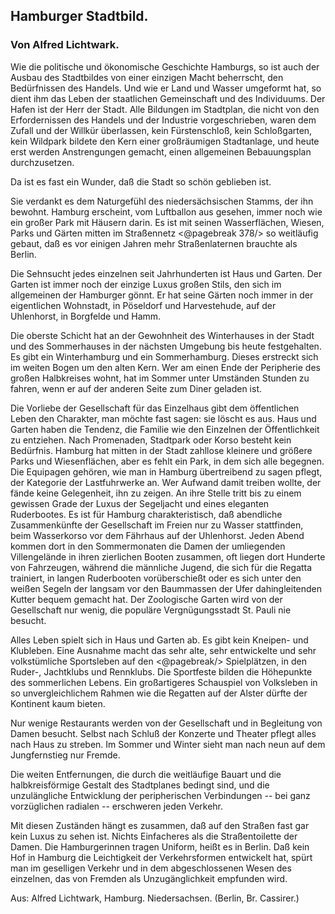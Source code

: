 <h2>Hamburger Stadtbild.</h2>

<h3>Von Alfred Lichtwark.</h3>

Wie die politische und ökonomische Geschichte Hamburgs, so ist
auch der Ausbau des Stadtbildes von einer einzigen Macht
beherrscht, den Bedürfnissen des Handels. Und wie er Land und
Wasser umgeformt hat, so dient ihm das Leben der staatlichen Gemeinschaft
und des Individuums. Der Hafen ist der Herr der Stadt.
Alle Bildungen im Stadtplan, die nicht von den Erfordernissen des
Handels und der Industrie vorgeschrieben, waren dem Zufall und
der Willkür überlassen, kein Fürstenschloß, kein Schloßgarten, kein
Wildpark bildete den Kern einer großräumigen Stadtanlage, und
heute erst werden Anstrengungen gemacht, einen allgemeinen Bebauungsplan
durchzusetzen.

Da ist es fast ein Wunder, daß die Stadt so schön geblieben ist.

Sie verdankt es dem Naturgefühl des niedersächsischen Stamms,
der ihn bewohnt. Hamburg erscheint, vom Luftballon aus gesehen,
immer noch wie ein großer Park mit Häusern darin. Es ist mit
seinen Wasserflächen, Wiesen, Parks und Gärten mitten im Straßennetz
<@pagebreak 378/>
so weitläufig gebaut, daß es vor einigen Jahren mehr Straßenlaternen
brauchte als Berlin.

Die Sehnsucht jedes einzelnen seit Jahrhunderten ist Haus
und Garten. Der Garten ist immer noch der einzige Luxus großen
Stils, den sich im allgemeinen der Hamburger gönnt. Er hat seine
Gärten noch immer in der eigentlichen Wohnstadt, in Pöseldorf und
Harvestehude, auf der Uhlenhorst, in Borgfelde und Hamm.

Die oberste Schicht hat an der Gewohnheit des Winterhauses
in der Stadt und des Sommerhauses in der nächsten Umgebung
bis heute festgehalten. Es gibt ein Winterhamburg und ein Sommerhamburg.
Dieses erstreckt sich im weiten Bogen um den alten Kern.
Wer am einen Ende der Peripherie des großen Halbkreises wohnt,
hat im Sommer unter Umständen Stunden zu fahren, wenn er auf
der anderen Seite zum Diner geladen ist.

Die Vorliebe der Gesellschaft für das Einzelhaus gibt dem
öffentlichen Leben den Charakter, man möchte fast sagen: sie löscht
es aus. Haus und Garten haben die Tendenz, die Familie wie
den Einzelnen der Öffentlichkeit zu entziehen. Nach Promenaden,
Stadtpark oder Korso besteht kein Bedürfnis. Hamburg hat mitten
in der Stadt zahllose kleinere und größere Parks und Wiesenflächen,
aber es fehlt ein Park, in dem sich alle begegnen. Die Equipagen
gehören, wie man in Hamburg übertreibend zu sagen pflegt, der
Kategorie der Lastfuhrwerke an. Wer Aufwand damit treiben wollte,
der fände keine Gelegenheit, ihn zu zeigen. An ihre Stelle tritt
bis zu einem gewissen Grade der Luxus der Segeljacht und eines
eleganten Ruderbootes. Es ist für Hamburg charakteristisch, daß
abendliche Zusammenkünfte der Gesellschaft im Freien nur zu Wasser
stattfinden, beim Wasserkorso vor dem Fährhaus auf der Uhlenhorst.
Jeden Abend kommen dort in den Sommermonaten die Damen
der umliegenden Villengelände in ihren zierlichen Booten zusammen,
oft liegen dort Hunderte von Fahrzeugen, während die männliche
Jugend, die sich für die Regatta trainiert, in langen Ruderbooten
vorüberschießt oder es sich unter den weißen Segeln der langsam vor
den Baummassen der Ufer dahingleitenden Kutter bequem gemacht
hat. Der Zoologische Garten wird von der Gesellschaft nur wenig,
die populäre Vergnügungsstadt St. Pauli nie besucht.

Alles Leben spielt sich in Haus und Garten ab. Es gibt kein
Kneipen- und Klubleben. Eine Ausnahme macht das sehr alte,
sehr entwickelte und sehr volkstümliche Sportsleben auf den 
<@pagebreak/>
Spielplätzen, in den Ruder-, Jachtklubs und Rennklubs. Die Sportfeste
bilden die Höhepunkte des sommerlichen Lebens. Ein großartigeres
Schauspiel von Volksleben in so unvergleichlichem Rahmen wie
die Regatten auf der Alster dürfte der Kontinent kaum bieten.

Nur wenige Restaurants werden von der Gesellschaft und in
Begleitung von Damen besucht. Selbst nach Schluß der Konzerte
und Theater pflegt alles nach Haus zu streben. Im Sommer und
Winter sieht man nach neun auf dem Jungfernstieg nur Fremde.

Die weiten Entfernungen, die durch die weitläufige Bauart und
die halbkreisförmige Gestalt des Stadtplanes bedingt sind, und die
unzulängliche Entwicklung der peripherischen Verbindungen -- bei
ganz vorzüglichen radialen -- erschweren jeden Verkehr.

Mit diesen Zuständen hängt es zusammen, daß auf den Straßen
fast gar kein Luxus zu sehen ist. Nichts Einfacheres als die Straßentoilette
der Damen. Die Hamburgerinnen tragen Uniform, heißt
es in Berlin. Daß kein Hof in Hamburg die Leichtigkeit der Verkehrsformen
entwickelt hat, spürt man im geselligen Verkehr und
in dem abgeschlossenen Wesen des einzelnen, das von Fremden als
Unzugänglichkeit empfunden wird.

<div class="source pre">Aus: Alfred Lichtwark, Hamburg. Niedersachsen.
(Berlin, Br. Cassirer.)</div>

